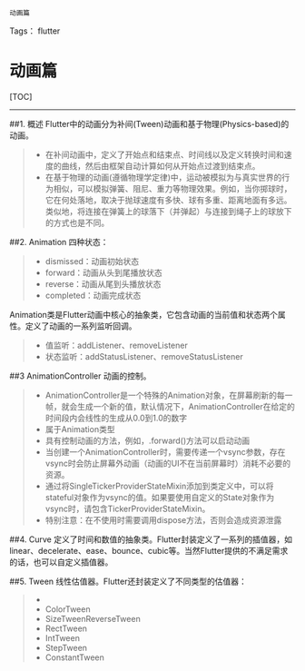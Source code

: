 
```
动画篇
```
Tags： flutter
# 动画篇
[TOC]

---
##1. 概述
Flutter中的动画分为补间(Tween)动画和基于物理(Physics-based)的动画。
>* 在补间动画中，定义了开始点和结束点、时间线以及定义转换时间和速度的曲线，然后由框架自动计算如何从开始点过渡到结束点。
>* 在基于物理的动画(遵循物理学定律)中，运动被模拟为与真实世界的行为相似，可以模拟弹簧、阻尼、重力等物理效果。例如，当你掷球时，它在何处落地，取决于抛球速度有多快、球有多重、距离地面有多远。类似地，将连接在弹簧上的球落下（并弹起）与连接到绳子上的球放下的方式也是不同。

##2. Animation
四种状态：
>* dismissed：动画初始状态
>* forward：动画从头到尾播放状态
>* reverse：动画从尾到头播放状态
>* completed：动画完成状态

Animation类是Flutter动画中核心的抽象类，它包含动画的当前值和状态两个属性。定义了动画的一系列监听回调。

 >* 值监听：addListener、removeListener
 >* 状态监听：addStatusListener、removeStatusListener

##3 AnimationController
动画的控制。
>* AnimationController是一个特殊的Animation对象，在屏幕刷新的每一帧，就会生成一个新的值，默认情况下，AnimationController在给定的时间段内会线性的生成从0.0到1.0的数字
>* 属于Animation<double>类型
>* 具有控制动画的方法，例如，.forward()方法可以启动动画
>* 当创建一个AnimationController时，需要传递一个vsync参数，存在vsync时会防止屏幕外动画（动画的UI不在当前屏幕时）消耗不必要的资源。
>* 通过将SingleTickerProviderStateMixin添加到类定义中，可以将stateful对象作为vsync的值。如果要使用自定义的State对象作为vsync时，请包含TickerProviderStateMixin。
>* 特别注意：在不使用时需要调用dispose方法，否则会造成资源泄露

##4. Curve
定义了时间和数值的抽象类。Flutter封装定义了一系列的插值器，如linear、decelerate、ease、bounce、cubic等。当然Flutter提供的不满足需求的话，也可以自定义插值器。

##5. Tween
线性估值器。Flutter还封装定义了不同类型的估值器：
>*
>* ColorTween
>* SizeTweenReverseTween
>* RectTween
>* IntTween
>* StepTween
>* ConstantTween

